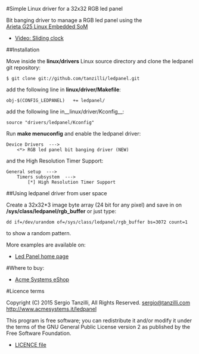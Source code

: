 #Simple Linux driver for a 32x32 RGB led panel

Bit banging driver to manage a RGB led panel using the  
[Arieta G25 Linux Embedded SoM](http://www.acmesystems.it/arietta)

* [Video: Sliding clock](http://www.youtube.com/embed/Qszwey7jYl4)

##Installation

Move inside the __linux/drivers__ Linux source directory 
and clone the ledpanel git repository:

	$ git clone git://github.com/tanzilli/ledpanel.git

add the following line in __linux/driver/Makefile__:

	obj-$(CONFIG_LEDPANEL)   += ledpanel/

add the following line in__linux/driver/Kconfig__:

	source "drivers/ledpanel/Kconfig"

Run __make menuconfig__ and enable the ledpanel driver:

	Device Drivers  --->
		<*> RGB led panel bit banging driver (NEW) 

and the High Resolution Timer Support:

	General setup  --->
		Timers subsystem  --->
			[*] High Resolution Timer Support  

##Using ledpanel driver from user space

Create a 32x32*3 image byte array (24 bit for any pixel) and save in
on __/sys/class/ledpanel/rgb_buffer__ or just type:

	dd if=/dev/urandom of=/sys/class/ledpanel/rgb_buffer bs=3072 count=1

to show a random pattern.

More examples are available on:

* [Led Panel home page](http://www.acmesystems.it/ledpanel)



#Where to buy:

* [Acme Systems eShop](http://www.acmesystems.it/catalog_arietta)

#Licence terms

Copyright (C) 2015 Sergio Tanzilli, All Rights Reserved.
sergio@tanzilli.com 
http://www.acmesystems.it/ledpanel 

This program is free software; you can redistribute it and/or modify
it under the terms of the GNU General Public License version 2 as
published by the Free Software Foundation.

* [LICENCE file](./LICENCE)




